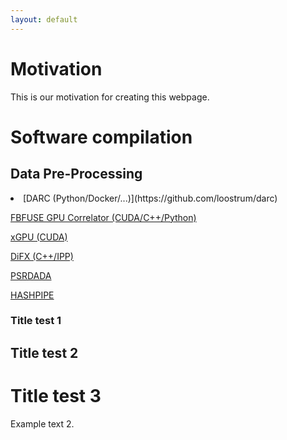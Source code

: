 ```yaml
---
layout: default
---
```


# Motivation

This is our motivation for creating this webpage.

# Software compilation

## Data Pre-Processing

<li> [DARC (Python/Docker/...)](https://github.com/loostrum/darc) </li>

[FBFUSE GPU Correlator (CUDA/C++/Python)](https://github.com/ewanbarr/psrdada_cpp)

[xGPU (CUDA)](https://github.com/GPU-correlators/xGPU)

[DiFX (C++/IPP)](https://www.atnf.csiro.au/vlbi/dokuwiki/doku.php/difx/documentation)

[PSRDADA](http://psrdada.sourceforge.net)

[HASHPIPE](https://casper.ssl.berkeley.edu/wiki/HASHPIPE)

### Title test 1

## Title test 2

# Title test 3

Example text 2.
